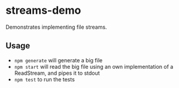 # streams-demo

Demonstrates implementing file streams.

## Usage

- `npm generate` will generate a big file
- `npm start` will read the big file using an own implementation of a ReadStream, and pipes it to stdout
- `npm test` to run the tests
